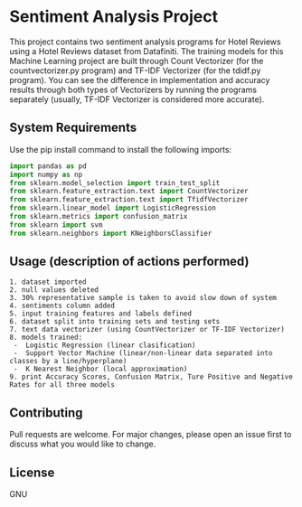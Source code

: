 # Sentiment Analysis Project
This project contains two sentiment analysis programs for Hotel Reviews using a Hotel Reviews dataset from Datafiniti. The training models for this Machine Learning project are built through Count Vectorizer (for the countvectorizer.py program) and TF-IDF Vectorizer (for the tdidf.py program). You can see the difference in implementation and accuracy results through both types of Vectorizers by running the programs separately (usually, TF-IDF Vectorizer is considered more accurate).

## System  Requirements
Use the pip install command to install the following imports:
```python
import pandas as pd
import numpy as np
from sklearn.model_selection import train_test_split
from sklearn.feature_extraction.text import CountVectorizer
from sklearn.feature_extraction.text import TfidfVectorizer
from sklearn.linear_model import LogisticRegression
from sklearn.metrics import confusion_matrix
from sklearn import svm
from sklearn.neighbors import KNeighborsClassifier
```

## Usage (description of actions performed)
```
1. dataset imported
2. null values deleted
3. 30% representative sample is taken to avoid slow down of system
4. sentiments column added
5. input training features and labels defined
6. dataset split into training sets and testing sets
7. text data vectorizer (using CountVectorizer or TF-IDF Vectorizer)
8. models trained:
 -  Logistic Regression (linear clasification)
 -  Support Vector Machine (linear/non-linear data separated into classes by a line/hyperplane)
 -  K Nearest Neighbor (local approximation)
9. print Accuracy Scores, Confusion Matrix, Ture Positive and Negative Rates for all three models

```

## Contributing
Pull requests are welcome. For major changes, please open an issue first to discuss what you would like to change.

## License
GNU
